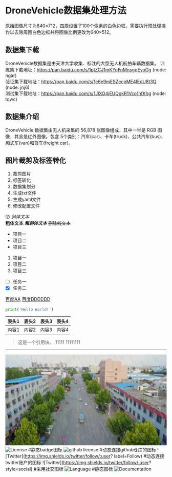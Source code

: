 # DroneVehicle数据集处理方法

原始图像尺寸为840×712，四周设置了100个像素的白色边框，需要执行预处理操作以去除周围白色边框并将图像比例更改为640×512。

## 数据集下载

DroneVenicle数据集是由天津大学收集、标注的大型无人机航拍车辆数据集。
训练集下载地址：<https://pan.baidu.com/s/1ptZCJ1mKYqFnMnsgqEyoGg> (node: ngar)  
验证集下载地址：<https://pan.baidu.com/s/1e6e9mESZecpME4IEdU8t3Q> (node: jnj6)  
测试集下载地址：<https://pan.baidu.com/s/1JlXO4jEUQgkR1Vco1hfKhg> (node: tqwc)  

## 数据集介绍

DroneVehicle 数据集由无人机采集的 56,878 张图像组成，其中一半是 RGB 图像，其余是红外图像。包含 5个类别：汽车(car)、卡车(truck)、公共汽车(bus)、厢式车(van)和货车(freight car)。

## 图片裁剪及标签转化

1. 裁剪图片  
2. 标签转化  
3. 数据集划分  
4. 生成txt文件  
5. 生成yaml文件  
6. 修改配置文件  

😙
*斜体文本*  
**粗体文本**
***粗斜体文本***
~~删除线文本~~

- 项目一
- 项目二
- 项目三

1. 项目一
2. 项目二
3. 项目三

- [ ] 任务一
- [x] 任务二

[百度AA](https://www.baidu.com)
[百度DDDDDD][1]

[1]: https://www.baidu.com

```python
print('Hello World!')
```

| 表头1 | 表头2 | 表头3 | 表头4 |
| :--: | :--: | :--: | :--: |
| 内容1 | 内容2 | 内容3 | 内容4 |

> 这是一个引用块。
> 11111
> 11111111

-----------------------------

<!-- ![百度logo](https://www.baidu.com/img/bdlogo.png) -->
![示例图片](0000164_01068_d_0000162000.png)
![License](https://img.shields.io/badge/license-MIT-yellow)  #静态badge图标
![github license](https://img.shields.io/github/license/:user/:repo)  #动态连接github仓库的图标
![Twitter](<https://img.shields.io/twitter/follow/:user>? label=Follow) #动态连接twitter账户的图标
![Twitter](<https://img.shields.io/twitter/follow/:user>? style=social) #采用社交图标
![Language](https://img.shields.io/badge/language-c++-brightgreen)  #静态图标
![Documentation](https://img.shields.io/badge/documentation-yes-brightgreen)

